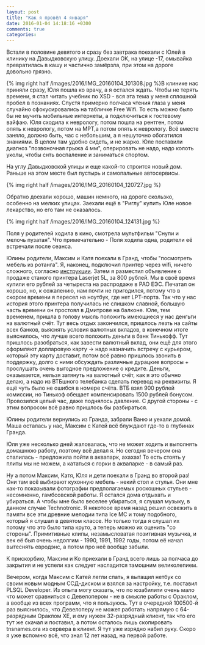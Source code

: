 ```yaml
---
layout: post
title: "Как я провёл 4 января"
date: 2016-01-04 14:18:16 +0300
comments: true
categories: 
---
```

Встали в половине девятого и сразу без завтрака поехали с Юлей в клинику на Давыдковскую улицу. Доехали ОК, на улице -17, омывайка превратилась в кашу и частично замёрзла, при этом на дороге довольно грязно.

{% img right half /images/2016/IMG_20160104_101308.jpg %}В клинике нас приняли сразу, Юля пошла ко врачу, а я остался ждать. Чтобы не терять времени, я стал читать учебник по XSD - вся эта тема у меня сплошной пробел в познаниях. Спустя примерно полчаса чтения глаза у меня случайно сфокусировались на табличке Free Wifi. То есть можно было бы не мучить мобильные интернеты, а подключиться к гостевому вайфаю. Юля сходила к неврологу, потом пошла на рентген, потом опять к неврологу, потом на МРТ,а потом опять к неврологу. Всё вместе заняло, должно быть, час с небольшим, а я нешуточно обогатился знаниями. В целом там удобно сидеть, и не жарко. Юле поставили диагноз "позвоночная грыжа 4 мм", оперировать не надо, надо колоть уколы, чтобы снть воспаление и заниматься спортом.

На углу Давыдковской улицы и еще какой-то строится новый дом. Раньше на этом месте был пустырь и самопальные автосервисы.

{% img right half /images/2016/IMG_20160104_120727.jpg  %}

Обратно доехали хорошо, машин немного, на дороге скользко, особенно на мелких улицах. Заехали ещё в "Риглу" купить Юле новое лекарство, но его там не оказалось.

{% img right half /images/2016/IMG_20160104_124131.jpg %}

Поля у родителей ходила в кино, смотрела мультфильм "Снупи и мелочь пузатая". Что примечательно - Поля ходила одна, родители её встречали после сеанса.

Юлины родители, Максим и Катя поехали в Гранд, чтобы "посмотреть мебель из ротанга". Я, наконец, подключил принтер через wifi, ничего сложного, согласно [инструкции](http://printerprofi.ru/raznoe/kak-podklyuchit-printer-cherez-wifi-router.html). Затем я разместил объявление о продаже станого принтера Laserjet 5L, за 800 рублей. Мы в своё время купили его рублей за четыреста на распродаже в РАО ЕЭС. Печатал он хорошо, но, к сожалению, нам почти не пригодился, потому что в скором времени я пересел на ноутбук, где нет LPT-порта. Так что у нас история этого принтера получилась не слишком славной, большую часть времени он простоял в Дмитрове на балконе. Юле, тем временем, пришла в голову мысль положить имеющиеся у нас денгьги на валютный счёт. Тут весь отдых закончился, пришлось лезть на сайты всех банков, выяснять условия валютных вкладов, в конечном итоге выяснилось, что лучше всего положить деньги в банк Тинькофф. Тут пришлось разобраться, как завести валютный вклад, они ещё для этого оформляют долларовую карту -> надо назначить встречу с курьером, который эту карту доставит, потом всё равно пришлось звонить в поддержку, долго с ними обсуждать различные дурацкие вопросы + прослушать очень выгодное предложение о кредите. Деньги, оказывается, нельзя затянуть на валютный счёт, как я это обычно делаю, а надо из ВТБшного телебанка сделать перевод на реквизиты. Я ещё чуть было не ошибся в номере счёта. ВТБ взял 900 рублей комиссии, но Тинькоф обещает компенсировать 1500 рублей бонусом. Провозился целый час, даже поднялось давление. С другой стороны - с этим вопросом всё равно пришлось бы разбираться.

Юлины родители вернулись из Гранда, забрали Ваню и уехали домой. Маша осталась у нас, Максим с Катей всё блуждают где-то в глубинах Гранда.

Юля уже несколько дней жаловалась, что не может ходить и выполнять домашнюю работу, поэтому всё делал я. Но сегодня вечером она спалилась - предложила пойти в аквапарк, ахахах! То есть стоять у плиты мы не можем, а кататься с горки в аквапарке - в самый раз.

Ну а потом Максим, Катя, Юля и дети поехали в Гранд во второй раз! Они там всё выбирают кухонную мебель - некий стол и стулья. Они мне как-то показывали фотографии предполагаемых роскошных стульев - несомненно, гамбсовской работы. Я остался дома отдыхать и убираться. А чтобы мне было веселее убираться, я слушал музыку, в данном случае Technotronic. Я некотоое время назад решил освежить в памяти все эти древние мелодии типа Ice MC и тому подобного, который я слушал в девятом классе. Но только тогда я слушал их потому что это было типа круто, а теперь можно их оценить "со стороны". Примитивные клипы, незамысловатая позитивная музычка, и век её был очень недолгим - 1990, 1991, 1992 годы, потом её начал вытеснять евродэнс, а потом про неё вообще забыли. 

К прискорбию, Максим и Ко приехали в Гранд всего лишь за полчаса до закрытия и не успели как следует насладится тамошним великолепием.

Вечером, когда Максим с Катей легли спать, я вытащил нетбук со своим новым модным ССД-диском и взялся за настройку, т.е. поставил PLSQL Developer. Из опыта могу сказать, что по юзабилити очень мало что может сравниться с Девелопером - не в смысле работы с Ораклом, а вообще из всех программ, что я пользуюсь. Тут в очередной 100500-й раз выяснилось, что Девелоперу не может работать напрямую с 64-разрядным Ораклом ХЕ, и ему нужен 32-разрядный клиент, так что его тут же скачал и поставил, а потом осталось лишь скопировать tnsnames.ora из сервера в клиент. Я тут уже изрядно набил руку. Скоро я уже вспомню всё, что знал 12 лет назад, на первой работе.